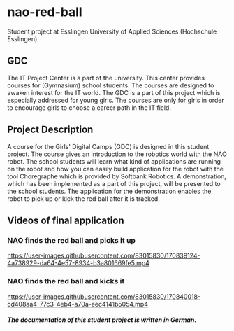# nao-red-ball
Student project at Esslingen University of Applied Sciences (Hochschule Esslingen)

## GDC
The IT Project Center is a part of the university. This center provides courses for (Gymnasium) school students.
The courses are designed to awaken interest for the IT world. The GDC is a part of this project which
is especially addressed for young girls. The courses are only for girls in order to encourage girls to choose a career path
in the IT field.

## Project Description
A course for the Girls' Digital Camps (GDC) is designed in this student project. The course gives an introduction to the
robotics world with the NAO robot. The school students will learn what kind of applications are running on the robot and
how you can easily build  application for the robot with the tool Choregraphe which is provided by Softbank Robotics. A 
demonstration, which has been implemented as a part of this project, will be presented to the school students. The 
application for the demonstration enables the robot to pick up or kick the red ball after it is tracked.

## Videos of final application

### NAO finds the red ball and picks it up
https://user-images.githubusercontent.com/83015830/170839124-4a738929-da64-4e57-8934-b3a801669fe5.mp4

### NAO finds the red ball and kicks it

https://user-images.githubusercontent.com/83015830/170840018-cd408aa4-77c3-4eb4-a70a-eec4141b5054.mp4





##### The documentation of this student project is written in German.
